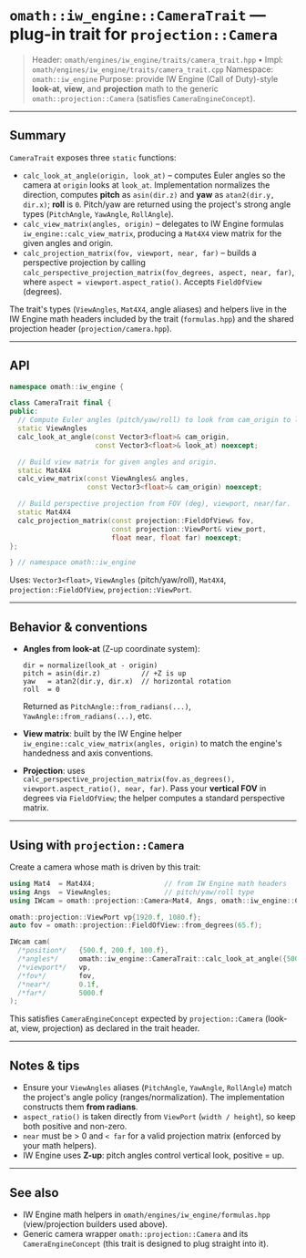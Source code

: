 # `omath::iw_engine::CameraTrait` — plug-in trait for `projection::Camera`

> Header: `omath/engines/iw_engine/traits/camera_trait.hpp` • Impl: `omath/engines/iw_engine/traits/camera_trait.cpp`
> Namespace: `omath::iw_engine`
> Purpose: provide IW Engine (Call of Duty)-style **look-at**, **view**, and **projection** math to the generic `omath::projection::Camera` (satisfies `CameraEngineConcept`).

---

## Summary

`CameraTrait` exposes three `static` functions:

* `calc_look_at_angle(origin, look_at)` – computes Euler angles so the camera at `origin` looks at `look_at`. Implementation normalizes the direction, computes **pitch** as `asin(dir.z)` and **yaw** as `atan2(dir.y, dir.x)`; **roll** is `0`. Pitch/yaw are returned using the project's strong angle types (`PitchAngle`, `YawAngle`, `RollAngle`).
* `calc_view_matrix(angles, origin)` – delegates to IW Engine formulas `iw_engine::calc_view_matrix`, producing a `Mat4X4` view matrix for the given angles and origin.
* `calc_projection_matrix(fov, viewport, near, far)` – builds a perspective projection by calling `calc_perspective_projection_matrix(fov_degrees, aspect, near, far)`, where `aspect = viewport.aspect_ratio()`. Accepts `FieldOfView` (degrees).

The trait's types (`ViewAngles`, `Mat4X4`, angle aliases) and helpers live in the IW Engine math headers included by the trait (`formulas.hpp`) and the shared projection header (`projection/camera.hpp`).

---

## API

```cpp
namespace omath::iw_engine {

class CameraTrait final {
public:
  // Compute Euler angles (pitch/yaw/roll) to look from cam_origin to look_at.
  static ViewAngles
  calc_look_at_angle(const Vector3<float>& cam_origin,
                     const Vector3<float>& look_at) noexcept;

  // Build view matrix for given angles and origin.
  static Mat4X4
  calc_view_matrix(const ViewAngles& angles,
                   const Vector3<float>& cam_origin) noexcept;

  // Build perspective projection from FOV (deg), viewport, near/far.
  static Mat4X4
  calc_projection_matrix(const projection::FieldOfView& fov,
                         const projection::ViewPort& view_port,
                         float near, float far) noexcept;
};

} // namespace omath::iw_engine
```

Uses: `Vector3<float>`, `ViewAngles` (pitch/yaw/roll), `Mat4X4`, `projection::FieldOfView`, `projection::ViewPort`.

---

## Behavior & conventions

* **Angles from look-at** (Z-up coordinate system):

  ```
  dir = normalize(look_at - origin)
  pitch = asin(dir.z)          // +Z is up
  yaw   = atan2(dir.y, dir.x)  // horizontal rotation
  roll  = 0
  ```

  Returned as `PitchAngle::from_radians(...)`, `YawAngle::from_radians(...)`, etc.

* **View matrix**: built by the IW Engine helper `iw_engine::calc_view_matrix(angles, origin)` to match the engine's handedness and axis conventions.

* **Projection**: uses `calc_perspective_projection_matrix(fov.as_degrees(), viewport.aspect_ratio(), near, far)`. Pass your **vertical FOV** in degrees via `FieldOfView`; the helper computes a standard perspective matrix.

---

## Using with `projection::Camera`

Create a camera whose math is driven by this trait:

```cpp
using Mat4  = Mat4X4;                 // from IW Engine math headers
using Angs  = ViewAngles;             // pitch/yaw/roll type
using IWcam = omath::projection::Camera<Mat4, Angs, omath::iw_engine::CameraTrait>;

omath::projection::ViewPort vp{1920.f, 1080.f};
auto fov = omath::projection::FieldOfView::from_degrees(65.f);

IWcam cam(
  /*position*/   {500.f, 200.f, 100.f},
  /*angles*/     omath::iw_engine::CameraTrait::calc_look_at_angle({500,200,100},{0,0,100}),
  /*viewport*/   vp,
  /*fov*/        fov,
  /*near*/       0.1f,
  /*far*/        5000.f
);
```

This satisfies `CameraEngineConcept` expected by `projection::Camera` (look-at, view, projection) as declared in the trait header.

---

## Notes & tips

* Ensure your `ViewAngles` aliases (`PitchAngle`, `YawAngle`, `RollAngle`) match the project's angle policy (ranges/normalization). The implementation constructs them **from radians**.
* `aspect_ratio()` is taken directly from `ViewPort` (`width / height`), so keep both positive and non-zero.
* `near` must be > 0 and `< far` for a valid projection matrix (enforced by your math helpers).
* IW Engine uses **Z-up**: pitch angles control vertical look, positive = up.

---

## See also

* IW Engine math helpers in `omath/engines/iw_engine/formulas.hpp` (view/projection builders used above).
* Generic camera wrapper `omath::projection::Camera` and its `CameraEngineConcept` (this trait is designed to plug straight into it).

